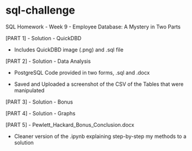 # sql-challenge

SQL Homework - Week 9 - Employee Database: A Mystery in Two Parts

[PART 1] - Solution - QuickDBD

- Includes QuickDBD image (.png) and .sql file

[PART 2] - Solution - Data Analysis

- PostgreSQL Code provided in two forms, .sql and .docx

- Saved and Uploaded a screenshot of the CSV of the Tables that were manipulated

[PART 3] - Solution - Bonus

[PART 4] - Solution - Graphs

[PART 5] - Pewlett_Hackard_Bonus_Conclusion.docx

- Cleaner version of the .ipynb explaining step-by-step my methods to a solution
